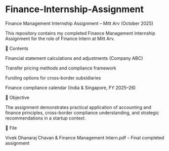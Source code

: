 # Finance-Internship-Assignment
Finance Management Internship Assignment – Mitt Arv (October 2025)

This repository contains my completed Finance Management Internship Assignment for the role of Finance Intern at Mitt Arv.

📌 Contents

Financial statement calculations and adjustments (Company ABC)

Transfer pricing methods and compliance framework

Funding options for cross-border subsidiaries

Finance compliance calendar (India & Singapore, FY 2025–26)

🎯 Objective

The assignment demonstrates practical application of accounting and finance principles, cross-border compliance understanding, and strategic recommendations in a startup context.

📂 File

Vivek Dhanaraj Chavan & Finance Management Intern.pdf – Final completed assignment
